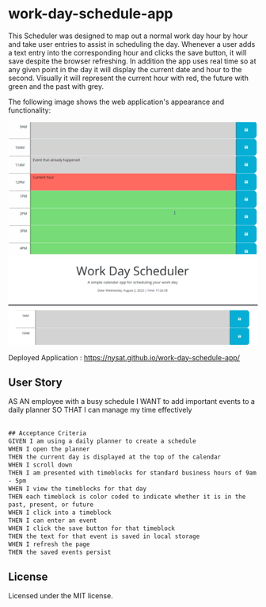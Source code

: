# work-day-schedule-app
This Scheduler was designed to map out a normal work day hour by hour and take user entries to assist in scheduling the day. 
Whenever a user adds a text entry into the corresponding hour and clicks the save button, it will save despite the browser refreshing. 
In addition the app uses real time so at any given point in the day it will display the current date and hour to the second. Visually it will represent the current hour with red, the future with green and the past with grey. 

The following image shows the web application's appearance and functionality: 

![Alt text](./assets/images/schedulerpt1.png)
![Alt text](./assets/images/schedulerpt2.png)

Deployed Application : https://nysat.github.io/work-day-schedule-app/

## User Story
AS AN employee with a busy schedule
I WANT to add important events to a daily planner
SO THAT I can manage my time effectively
```

## Acceptance Criteria
GIVEN I am using a daily planner to create a schedule
WHEN I open the planner
THEN the current day is displayed at the top of the calendar
WHEN I scroll down
THEN I am presented with timeblocks for standard business hours of 9am - 5pm
WHEN I view the timeblocks for that day
THEN each timeblock is color coded to indicate whether it is in the past, present, or future
WHEN I click into a timeblock
THEN I can enter an event
WHEN I click the save button for that timeblock
THEN the text for that event is saved in local storage
WHEN I refresh the page
THEN the saved events persist
```
## License

Licensed under the MIT license.